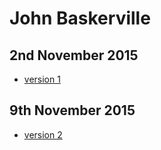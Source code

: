 John Baskerville
================

2nd November 2015
-----------------

- [version 1](https://StuartMcMaw.github.io/john-baskerville/v1.html)


9th November 2015
-----------------

- [version 2](https://StuartMcMaw.github.io/john-baskerville/v2.html)
